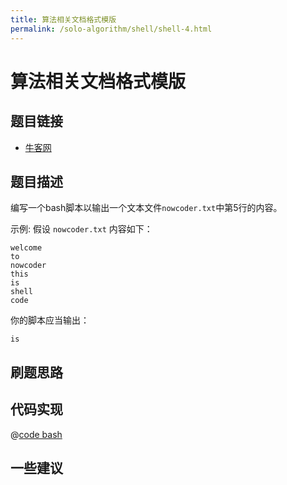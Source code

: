```yaml
---
title: 算法相关文档格式模版
permalink: /solo-algorithm/shell/shell-4.html
---
```

# 算法相关文档格式模版

## 题目链接

- [牛客网](https://www.nowcoder.com/share/jump/8484115461699866812329)

## 题目描述

编写一个bash脚本以输出一个文本文件`nowcoder.txt`中第5行的内容。

示例:
假设 `nowcoder.txt` 内容如下：

```text
welcome
to
nowcoder
this
is
shell
code
```

你的脚本应当输出：

```text
is
```

## 刷题思路

## 代码实现

@[code bash](@algorithm/shell/shell-4.sh)

## 一些建议
